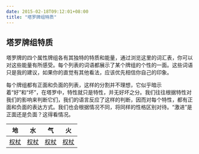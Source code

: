 ```yaml
---
date: 2015-02-18T09:12:01+08:00
title: "塔罗牌组特质"
---
```


## 塔罗牌组特质

塔罗牌的四个属性牌组各有其独特的特质和能量，通过浏览这里的词汇表，你可以对这些能量有所感受。每个列表的词语都展示了某个牌组的个性的一面。这些词语只是我的建议，如果你的直觉有其他看法，应该优先相信你自己的印象。

每个牌组都有正面和负面的列表，这样的分割并不理想，它似乎暗示着“好”和“坏”，在塔罗中，特性就只是特性，并无好坏之分。我们往往根据特性对我们的影响来判断它们，我们的语言反应了这样的判断，因而对每个特性，都有正面和负面的表达方式。我们也会根据情况不同，将同样的性格区别对待。“激进”是正面还是负面？这得看情况。



| 地                                 | 水                                 | 气                                 | 火                                 |
| --------------------------------- | --------------------------------- | --------------------------------- | --------------------------------- |
| [权杖](/tarot/suit-qualities/wand/) | [权杖](/tarot/suit-qualities/wand/) | [权杖](/tarot/suit-qualities/wand/) | [权杖](/tarot/suit-qualities/wand/) |

